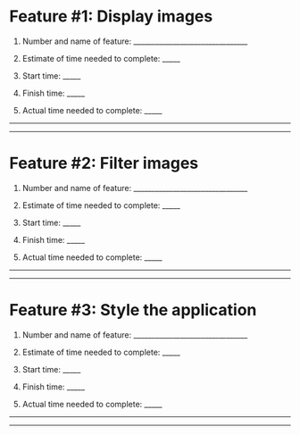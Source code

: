 # Feature #1: Display images

1. Number and name of feature: ________________________________

2. Estimate of time needed to complete: _____

3. Start time: _____

4. Finish time: _____

5. Actual time needed to complete: _____

****************************************************************************
****************************************************************************

# Feature #2: Filter images

1. Number and name of feature: ________________________________

2. Estimate of time needed to complete: _____

3. Start time: _____

4. Finish time: _____

5. Actual time needed to complete: _____

****************************************************************************
****************************************************************************

# Feature #3: Style the application

1. Number and name of feature: ________________________________

2. Estimate of time needed to complete: _____

3. Start time: _____

4. Finish time: _____

5. Actual time needed to complete: _____

****************************************************************************
****************************************************************************